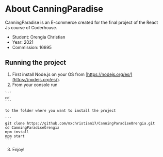 # About CanningParadise

CanningParadise is an E-commerce created for the final project of the React Js course of Coderhouse.

  - Student: Orengia Christian
  - Year: 2021
  - Commission: 16995

## Running the project

  1. First install Node.js on your OS from [https://nodejs.org/es/](https://nodejs.org/es/).
  2. From your console run

    ```
    cd
    ```
    
    to the folder where you want to install the project

    ```
    git clone https://github.com/mxchristian17/CanningParadiseOrengia.git
    cd CanningParadiseOrengia
    npm install
    npm start
    ```
    
  3. Enjoy!

